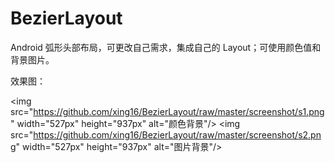 # BezierLayout
Android 弧形头部布局，可更改自己需求，集成自己的 Layout；可使用颜色值和背景图片。

效果图：<br/>

<img src="https://github.com/xing16/BezierLayout/raw/master/screenshot/s1.png" width="527px" height="937px" alt="颜色背景"/>
<img src="https://github.com/xing16/BezierLayout/raw/master/screenshot/s2.png" width="527px" height="937px" alt="图片背景"/>


